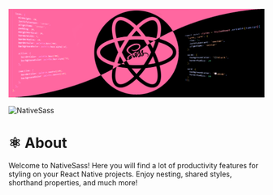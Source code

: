 <div align="center">
    <p align="center">
    <img src="../assets/nativesass-banner.png" alt="NativeSass">
</p>
</div>

<img width=100% height=100 src="https://capsule-render.vercel.app/api?type=venom&color=353839&height=200&section=header&text=NativeSass&fontColor=cc6699&fontSize=50&animation=twinkling" alt="NativeSass"/>

# ⚛️ About

Welcome to NativeSass! Here you will find a lot of productivity features for styling on your React Native projects. Enjoy nesting, shared styles, shorthand properties, and much more!
